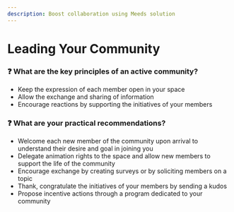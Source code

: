 ```yaml
---
description: Boost collaboration using Meeds solution
---
```


# Leading Your Community

### :question: What are the key principles of an active community?&#x20;

* Keep the expression of each member open in your space&#x20;
* Allow the exchange and sharing of information&#x20;
* Encourage reactions by supporting the initiatives of your members&#x20;

### :question: What are your practical recommendations?&#x20;

* Welcome each new member of the community upon arrival to understand their desire and goal in joining you&#x20;
* Delegate animation rights to the space and allow new members to support the life of the community&#x20;
* Encourage exchange by creating surveys or by soliciting members on a topic&#x20;
* Thank, congratulate the initiatives of your members by sending a kudos&#x20;
* Propose incentive actions through a program dedicated to your community
